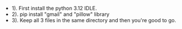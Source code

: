 - 1). First install the python 3.12 IDLE.
- 2). pip install "gmail" and "pillow" library
- 3). Keep all 3 files in the same directory and then you're good to go.
